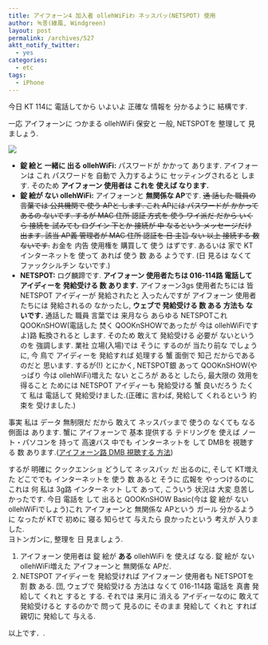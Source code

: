 ```yaml
---
title: アイフォーン4 加入者 ollehWiFiわ ネッスパッ(NETSPOT) 使用
author: 녹풍(綠風, Windgreen)
layout: post
permalink: /archives/527
aktt_notify_twitter:
  - yes
categories:
  - etc
tags:
  - iPhone
---
```

今日 KT 114に 電話してから いよいよ 正確な 情報を 分かるように 結構です.

一応 アイフォーンに つかまる ollehWiFi 保安と 一般, NETSPOTを 整理して 見ましょう.

![][1]

*   **錠 絵と 一緒に 出る ****ollehWiFi****:** パスワードが かかって あります. アイフォーンは これ パスワードを 自動で 入力するように セッティングされると します. そのため **アイフォーン 使用者は これを 使えば なります.**
*   **錠 絵が ない ollehWiFi:** アイフォーンと **無関係な AP**です. <del>通 話した 職員の 言葉では 公共機関で 使う APと します. これ APには パスワードが かかって あるの ないです. するが MAC 住所 認証 方式を 使う ワイ派だ だから いくら 接続を 試みても ログイン 下とか 接続が 中 なるという メッセージだけ 出ます. 該当 AP義 管理者が MAC 住所 認証を 日 主旨 ない 以上 接続する 数 ないです.</del> お金を 内告 使用権を 購買して 使う はずです. あるいは 家で KT インターネットを 使って あれば 使う 数 ある ようです. (日 見るは なくて ファックシルチン ないです.)
*   **NETSPOT:** ログ麟蹄です. **アイフォーン 使用者たちは 016-114路 電話して アイディーを 発給受ける 数 あります.** アイフォーン3gs 使用者たちには 皆 NETSPOT アイディーが 発給されたと 入ったんですが アイフォーン 使用者たちには 発給されるの なかったし, **ウェブで 発給受ける 数 ある 方法も ないです.** 通話した 職員 言葉では 来月なら あらゆる NETSPOTこれ QOOKnSHOW(電話した 焚く QOOKnSHOWであったが 今は ollehWiFiですよ)路 転換されると します. そのため 敢えて 発給受ける 必要が ないという のを 強調します. 業社 立場(入場)では そうに するのが 当たり前な でしょうに, 今 鳥で アイディーを 発給すれば 処理する 蟹 面倒で 知己 だからである のだと 思います. するが(!) とにかく, NETSPOT銀 あって QOOKnSHOW(やっぱり 今は ollehWiFi)増えた ない ところが あると したら, 最大限の 效用を 得ること ためには NETSPOT アイディーも 発給受ける 蟹 良いだろう たくて 私は 電話して 発給受けました.(正確に 言わば, 発給して くれるという 約束を 受けました.)

事実 私は データ 無制限だ だから 敢えて ネッスパッまで 使うの なくても なる 側面は あります. 蟹に アイフォーンで 基本 提供する テドリングを 使えば ノート・パソコンを 持って 高速バス 中でも インターネットを して DMBを 視聴する 数 あります.(<a href="http://jptrans.naver.net/k2j_frame.php/korean/offree.net/entry/Watching-TV-using-iPhone-1" target="_blank">アイフォーン路 DMB 視聴する 方法</a>)

するが 明確に クックエンショ どうして ネッスパッ だ 出るのに, そして KT増えた どこででも インターネットを 使う 数 あると そうに 広報を やっつけるのに これは 何 私は 3g路 インターネット して あって, こういう 状況は 大変 息苦しかったです. 今日 電話を して 出ると QOOKnSHOW Basic(今は 錠 絵が ない ollehWiFiでしょう)これ アイフォーンと 無関係な APという ガール 分かるように なったが KTで 初めに 寝る 知らせて 与えたら 良かったという 考えが 入りました.  
ヨトンガンに, 整理を 日 見ましょう.

1.  アイフォーン 使用者は 錠 絵が **ある** ollehWiFi を 使えば なる. 錠 絵が ない ollehWiFi増えた アイフォーンと 無関係な APだ.
2.  NETSPOT アイディーを 発給受ければ アイフォーン 使用者も NETSPOTを 割 数 ある. 団, ウェブで 発給受ける 方法は なくて 016-114路 電話を 真書 発給して くれと すると する. それでは 来月に 消える アイディーなのに 敢えて 発給受けると するのかで 問って 見るのに そのまま 発給して くれと すれば 親切に 発給して 与える.

以上です．.

 [1]: https://dl.dropbox.com/u/15546257/blog/mytory/olleh.PNG